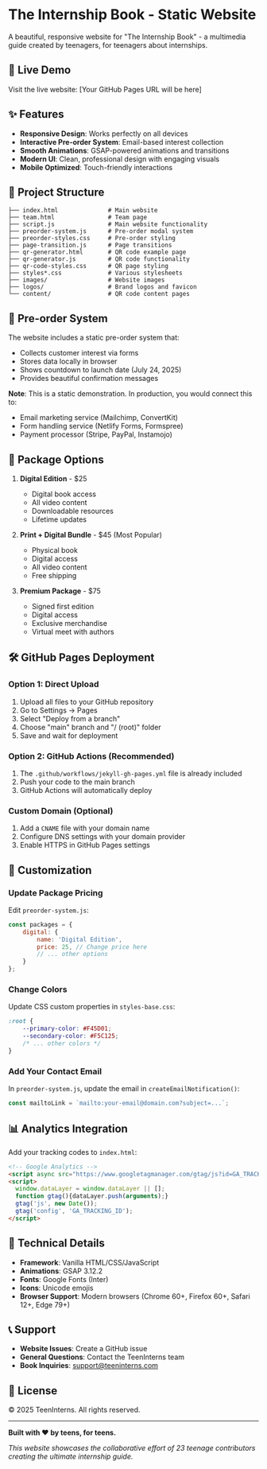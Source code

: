 # The Internship Book - Static Website

A beautiful, responsive website for "The Internship Book" - a multimedia guide created by teenagers, for teenagers about internships.

## 🚀 Live Demo

Visit the live website: [Your GitHub Pages URL will be here]

## ✨ Features

- **Responsive Design**: Works perfectly on all devices
- **Interactive Pre-order System**: Email-based interest collection
- **Smooth Animations**: GSAP-powered animations and transitions
- **Modern UI**: Clean, professional design with engaging visuals
- **Mobile Optimized**: Touch-friendly interactions

## 📁 Project Structure

```
├── index.html              # Main website
├── team.html               # Team page
├── script.js               # Main website functionality
├── preorder-system.js      # Pre-order modal system
├── preorder-styles.css     # Pre-order styling
├── page-transition.js      # Page transitions
├── qr-generator.html       # QR code example page
├── qr-generator.js         # QR code functionality
├── qr-code-styles.css      # QR page styling
├── styles*.css             # Various stylesheets
├── images/                 # Website images
├── logos/                  # Brand logos and favicon
└── content/                # QR code content pages
```

## 🎯 Pre-order System

The website includes a static pre-order system that:
- Collects customer interest via forms
- Stores data locally in browser
- Shows countdown to launch date (July 24, 2025)
- Provides beautiful confirmation messages

**Note**: This is a static demonstration. In production, you would connect this to:
- Email marketing service (Mailchimp, ConvertKit)
- Form handling service (Netlify Forms, Formspree)
- Payment processor (Stripe, PayPal, Instamojo)

## 📱 Package Options

1. **Digital Edition** - $25
   - Digital book access
   - All video content
   - Downloadable resources
   - Lifetime updates

2. **Print + Digital Bundle** - $45 (Most Popular)
   - Physical book
   - Digital access
   - All video content
   - Free shipping

3. **Premium Package** - $75
   - Signed first edition
   - Digital access
   - Exclusive merchandise
   - Virtual meet with authors

## 🛠️ GitHub Pages Deployment

### Option 1: Direct Upload
1. Upload all files to your GitHub repository
2. Go to Settings → Pages
3. Select "Deploy from a branch"
4. Choose "main" branch and "/ (root)" folder
5. Save and wait for deployment

### Option 2: GitHub Actions (Recommended)
1. The `.github/workflows/jekyll-gh-pages.yml` file is already included
2. Push your code to the main branch
3. GitHub Actions will automatically deploy

### Custom Domain (Optional)
1. Add a `CNAME` file with your domain name
2. Configure DNS settings with your domain provider
3. Enable HTTPS in GitHub Pages settings

## 🎨 Customization

### Update Package Pricing
Edit `preorder-system.js`:
```javascript
const packages = {
    digital: {
        name: 'Digital Edition',
        price: 25, // Change price here
        // ... other options
    }
};
```

### Change Colors
Update CSS custom properties in `styles-base.css`:
```css
:root {
    --primary-color: #F45D01;
    --secondary-color: #F5C125;
    /* ... other colors */
}
```

### Add Your Contact Email
In `preorder-system.js`, update the email in `createEmailNotification()`:
```javascript
const mailtoLink = `mailto:your-email@domain.com?subject=...`;
```

## 📊 Analytics Integration

Add your tracking codes to `index.html`:

```html
<!-- Google Analytics -->
<script async src="https://www.googletagmanager.com/gtag/js?id=GA_TRACKING_ID"></script>
<script>
  window.dataLayer = window.dataLayer || [];
  function gtag(){dataLayer.push(arguments);}
  gtag('js', new Date());
  gtag('config', 'GA_TRACKING_ID');
</script>
```

## 🔧 Technical Details

- **Framework**: Vanilla HTML/CSS/JavaScript
- **Animations**: GSAP 3.12.2
- **Fonts**: Google Fonts (Inter)
- **Icons**: Unicode emojis
- **Browser Support**: Modern browsers (Chrome 60+, Firefox 60+, Safari 12+, Edge 79+)

## 📞 Support

- **Website Issues**: Create a GitHub issue
- **General Questions**: Contact the TeenInterns team
- **Book Inquiries**: support@teeninterns.com

## 📄 License

© 2025 TeenInterns. All rights reserved.

---

**Built with ❤️ by teens, for teens.**

*This website showcases the collaborative effort of 23 teenage contributors creating the ultimate internship guide.*
